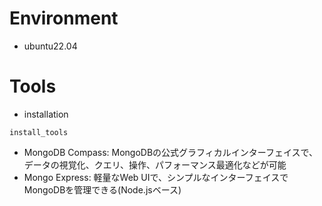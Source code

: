 # Environment

- ubuntu22.04

# Tools

- installation
```
install_tools
```

- MongoDB Compass: MongoDBの公式グラフィカルインターフェイスで、データの視覚化、クエリ、操作、パフォーマンス最適化などが可能
- Mongo Express: 軽量なWeb UIで、シンプルなインターフェイスでMongoDBを管理できる(Node.jsベース)


